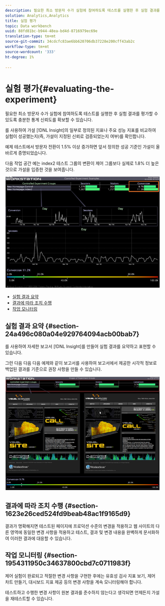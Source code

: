 ```yaml
---
description: 필요한 최소 방문자 수가 실험에 참여하도록 테스트를 실행한 후 실험 결과를 평가할 수 있도록 충분한 통계 신뢰도를 확보할 수 있습니다.
solution: Analytics,Analytics
title: 실험 평가
topic: Data workbench
uuid: 88fd81bc-b944-48ea-bd4d-8716979ec69e
translation-type: tm+mt
source-git-commit: 34cdcfc83ae6bb620706db37228e200cff43ab2c
workflow-type: tm+mt
source-wordcount: '333'
ht-degree: 1%

---
```



# 실험 평가{#evaluating-the-experiment}

필요한 최소 방문자 수가 실험에 참여하도록 테스트를 실행한 후 실험 결과를 평가할 수 있도록 충분한 통계 신뢰도를 확보할 수 있습니다.

를 사용하여 가설 [!DNL Insight]의 일부로 정의된 지표나 주요 성능 지표를 비교하여 실험이 성공했는지(즉, 가설이 지정된 신뢰로 검증되었는지 여부)를 확인합니다.

예제 테스트에서 방문자 전환이 1.5% 이상 증가하면 앞서 정의한 성공 기준인 가설이 올바르게 증명되었습니다.

다음 작업 공간 예는 index2 테스트 그룹의 변환이 제어 그룹보다 실제로 1.8% 더 높은 것으로 가설을 입증한 것을 보여줍니다.

![](assets/experimentresults.png)

* [실험 결과 요약](../../../home/c-undst-ctrld-exp/c-vw-rslts/c-ev-exp.md#section-24a496c080a04e929764094acb00bab7)
* [결과에 따라 조치 수행](../../../home/c-undst-ctrld-exp/c-vw-rslts/c-ev-exp.md#section-1623e26ced524fd9beab48ac1f9165d9)
* [작업 모니터링](../../../home/c-undst-ctrld-exp/c-vw-rslts/c-ev-exp.md#section-1954311950c34637800cbd7c0711983f)

## 실험 결과 요약 {#section-24a496c080a04e929764094acb00bab7}

를 사용하여 자세한 보고서 [!DNL Insight]를 만들어 실험 결과를 요약하고 표현할 수 있습니다.

그런 다음 다음 다음 예제와 같이 보고서를 사용하여 보고서에서 제공한 시각적 정보로 백업된 결과를 기준으로 권장 사항을 만들 수 있습니다.

![](assets/experimentresults2.png)

## 결과에 따라 조치 수행 {#section-1623e26ced524fd9beab48ac1f9165d9}

결과가 명확해지면 테스트된 페이지에 프로덕션 수준의 변경을 적용하고 웹 사이트의 다른 영역에 동일한 변경 사항을 적용하고 테스트, 결과 및 변경 내용을 완벽하게 문서화하여 이러한 결과에 대응할 수 있습니다.

## 작업 모니터링 {#section-1954311950c34637800cbd7c0711983f}

제어 실험이 완료되고 적절한 변경 사항을 구현한 후에는 유효성 검사 지표 보기, 제어 차트 만들기, 대시보드 지표 제공 등의 변경 사항을 계속 모니터링해야 합니다.

테스트하고 수행한 변경 사항이 원본 결과를 준수하지 않는다고 생각되면 언제든지 가설을 재테스트할 수 있습니다.
